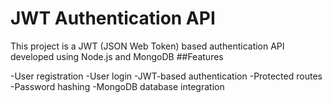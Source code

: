 # JWT Authentication API
This project is a JWT (JSON Web Token) based authentication API developed using Node.js and MongoDB
##Features

-User registration
-User login
-JWT-based authentication
-Protected routes
-Password hashing
-MongoDB database integration

